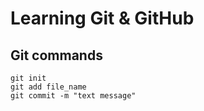 # Learning Git & GitHub
## Git commands
```
git init
git add file_name
git commit -m "text message"
```

